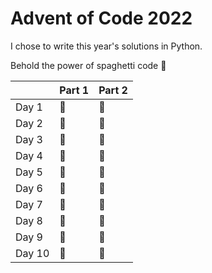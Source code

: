 # Advent of Code 2022

I chose to write this year's solutions in Python.

Behold the power of spaghetti code 🍝

|        | Part 1 | Part 2   |
|:-------|:---------|:---------|
| Day 1  |🌟        | 🌟       |
| Day 2  |🌟        | 🌟       |
| Day 3  |🌟        | 🌟       |
| Day 4  |🌟        | 🌟       |
| Day 5  |🌟        | 🌟       |
| Day 6  |🌟        | 🌟       |
| Day 7  |🌟        | 🌟       |
| Day 8  |🌟        | 🌟       |
| Day 9  |🌟        | 🌟       |
| Day 10 |🌟        | 🌟       |
